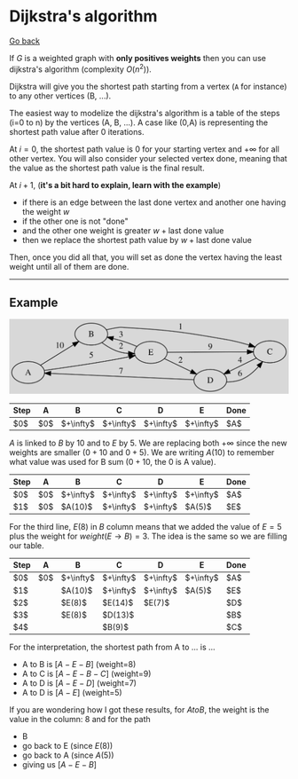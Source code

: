 # Dijkstra's algorithm

[Go back](..)

If $G$ is a weighted graph with **only positives
weights** then you can use dijkstra's algorithm
(complexity $O(n^2)$).

Dijkstra will give you the shortest path starting
from a vertex (`A` for instance) to any other vertices
(B, ...).

The easiest way to modelize the dijkstra's algorithm
is a table of the steps (i=0 to n) by the vertices
(A, B, ...). A case like (0,A) is representing the
shortest path value after 0 iterations.

At $i=0$, the shortest path value is $0$ for your
starting vertex and $+\infty$ for all other vertex.
You will also consider your selected vertex done,
meaning that the value as the shortest path value
is the final result.

At $i+1$, (**it's a bit hard to explain, learn with the example**)

* if there is an edge between the last done vertex and
  another one having the weight $w$
* if the other one is not "done"
* and the other one weight is greater $w+\text{last done value}$
* then we replace the shortest path value by $w+\text{last done value}$

Then, once you did all that, you will set as done the
vertex having the least weight until all of them are done.

<hr class="sr">

## Example

![](images/dijkstra.svg)

<table class="table table-bordered table-striped">
    <thead>
        <tr>
            <th>Step</th>
            <th>A</th>
            <th>B</th>
            <th>C</th>
            <th>D</th>
            <th>E</th>
            <th>Done</th>
        </tr>
    </thead>
    <tbody>
        <tr>
            <td>$0$</td>
            <td>$0$</td>
            <td>$+\infty$</td>
            <td>$+\infty$</td>
            <td>$+\infty$</td>
            <td>$+\infty$</td>
            <td>$A$</td>
        </tr>
    </tbody>
</table>

$A$ is linked to $B$ by 10 and to $E$ by 5. We are replacing
both $+\infty$ since the new weights are smaller
($0+10$ and $0+5$). We are
writing $A(10)$ to remember what value was used
for B sum ($0+10$, the $0$ is A value).

<table class="table table-bordered table-striped">
    <thead>
        <tr>
            <th>Step</th>
            <th>A</th>
            <th>B</th>
            <th>C</th>
            <th>D</th>
            <th>E</th>
            <th>Done</th>
        </tr>
    </thead>
    <tbody>
        <tr>
            <td>$0$</td>
            <td>$0$</td>
            <td>$+\infty$</td>
            <td>$+\infty$</td>
            <td>$+\infty$</td>
            <td>$+\infty$</td>
            <td>$A$</td>
        </tr>
        <tr>
            <td>$1$</td>
            <td>$0$</td>
            <td>$A(10)$</td>
            <td>$+\infty$</td>
            <td>$+\infty$</td>
            <td>$A(5)$</td>
            <td>$E$</td>
        </tr>
    </tbody>
</table>

For the third line, $E(8)$ in $B$ column means
that we added the value of $E=5$ plus the weight
for $weight(E \to B)=3$.
The idea is the same so we are filling our table.

<table class="table table-bordered table-striped">
    <thead>
        <tr>
            <th>Step</th>
            <th>A</th>
            <th>B</th>
            <th>C</th>
            <th>D</th>
            <th>E</th>
            <th>Done</th>
        </tr>
    </thead>
    <tbody>
        <tr>
            <td>$0$</td>
            <td>$0$</td>
            <td>$+\infty$</td>
            <td>$+\infty$</td>
            <td>$+\infty$</td>
            <td>$+\infty$</td>
            <td>$A$</td>
        </tr>
        <tr>
            <td>$1$</td>
            <td></td>
            <td>$A(10)$</td>
            <td>$+\infty$</td>
            <td>$+\infty$</td>
            <td>$A(5)$</td>
            <td>$E$</td>
        </tr>
        <tr>
            <td>$2$</td>
            <td></td>
            <td>$E(8)$</td>
            <td>$E(14)$</td>
            <td>$E(7)$</td>
            <td></td>
            <td>$D$</td>
        </tr>
        <tr>
            <td>$3$</td>
            <td></td>
            <td>$E(8)$</td>
            <td>$D(13)$</td>
            <td></td>
            <td></td>
            <td>$B$</td>
        </tr>
        <tr>
            <td>$4$</td>
            <td></td>
            <td></td>
            <td>$B(9)$</td>
            <td></td>
            <td></td>
            <td>$C$</td>
        </tr>
    </tbody>
</table>

For the interpretation,
the shortest path from A to ... is ...

* A to B is $[A-E-B]$ (weight=8)
* A to C is $[A-E-B-C]$ (weight=9)
* A to D is $[A-E-D]$ (weight=7)
* A to D is $[A-E]$ (weight=5)

If you are wondering how I got these results, for
$A to B$, the weight is the value in the column: $8$
and for the path

* B
* go back to E (since $E(8)$)
* go back to A (since $A(5)$)
* giving us $[A-E-B]$